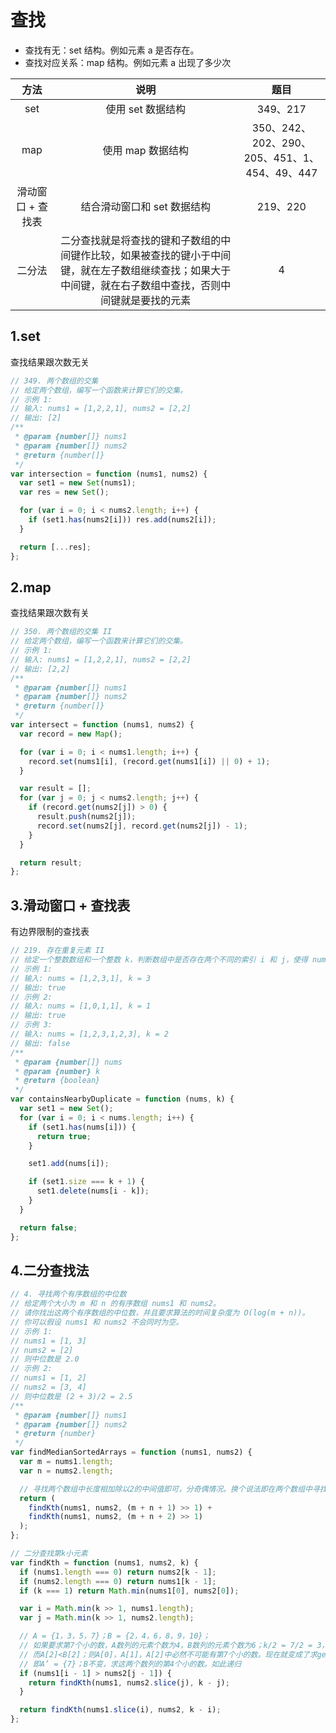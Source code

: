# 查找

- 查找有无：set 结构。例如元素 a 是否存在。
- 查找对应关系：map 结构。例如元素 a 出现了多少次

|       方法        |                                                                            说明                                                                            |                     题目                      |
| :---------------: | :--------------------------------------------------------------------------------------------------------------------------------------------------------: | :-------------------------------------------: |
|        set        |                                                                     使用 set 数据结构                                                                      |                   349、217                    |
|        map        |                                                                     使用 map 数据结构                                                                      | 350、242、202、290、205、451、1、454、49、447 |
| 滑动窗口 + 查找表 |                                                                结合滑动窗口和 set 数据结构                                                                 |                   219、220                    |
|      二分法       | 二分查找就是将查找的键和子数组的中间键作比较，如果被查找的键小于中间键，就在左子数组继续查找；如果大于中间键，就在右子数组中查找，否则中间键就是要找的元素 |                       4                       |

## 1.set

查找结果跟次数无关

```js
// 349. 两个数组的交集
// 给定两个数组，编写一个函数来计算它们的交集。
// 示例 1:
// 输入: nums1 = [1,2,2,1], nums2 = [2,2]
// 输出: [2]
/**
 * @param {number[]} nums1
 * @param {number[]} nums2
 * @return {number[]}
 */
var intersection = function (nums1, nums2) {
  var set1 = new Set(nums1);
  var res = new Set();

  for (var i = 0; i < nums2.length; i++) {
    if (set1.has(nums2[i])) res.add(nums2[i]);
  }

  return [...res];
};
```

## 2.map

查找结果跟次数有关

```js
// 350. 两个数组的交集 II
// 给定两个数组，编写一个函数来计算它们的交集。
// 示例 1:
// 输入: nums1 = [1,2,2,1], nums2 = [2,2]
// 输出: [2,2]
/**
 * @param {number[]} nums1
 * @param {number[]} nums2
 * @return {number[]}
 */
var intersect = function (nums1, nums2) {
  var record = new Map();

  for (var i = 0; i < nums1.length; i++) {
    record.set(nums1[i], (record.get(nums1[i]) || 0) + 1);
  }

  var result = [];
  for (var j = 0; j < nums2.length; j++) {
    if (record.get(nums2[j]) > 0) {
      result.push(nums2[j]);
      record.set(nums2[j], record.get(nums2[j]) - 1);
    }
  }

  return result;
};
```

## 3.滑动窗口 + 查找表

有边界限制的查找表

```js
// 219. 存在重复元素 II
// 给定一个整数数组和一个整数 k，判断数组中是否存在两个不同的索引 i 和 j，使得 nums [i] = nums [j]，并且 i 和 j 的差的绝对值最大为 k。
// 示例 1:
// 输入: nums = [1,2,3,1], k = 3
// 输出: true
// 示例 2:
// 输入: nums = [1,0,1,1], k = 1
// 输出: true
// 示例 3:
// 输入: nums = [1,2,3,1,2,3], k = 2
// 输出: false
/**
 * @param {number[]} nums
 * @param {number} k
 * @return {boolean}
 */
var containsNearbyDuplicate = function (nums, k) {
  var set1 = new Set();
  for (var i = 0; i < nums.length; i++) {
    if (set1.has(nums[i])) {
      return true;
    }

    set1.add(nums[i]);

    if (set1.size === k + 1) {
      set1.delete(nums[i - k]);
    }
  }

  return false;
};
```

## 4.二分查找法

```js
// 4. 寻找两个有序数组的中位数
// 给定两个大小为 m 和 n 的有序数组 nums1 和 nums2。
// 请你找出这两个有序数组的中位数，并且要求算法的时间复杂度为 O(log(m + n))。
// 你可以假设 nums1 和 nums2 不会同时为空。
// 示例 1:
// nums1 = [1, 3]
// nums2 = [2]
// 则中位数是 2.0
// 示例 2:
// nums1 = [1, 2]
// nums2 = [3, 4]
// 则中位数是 (2 + 3)/2 = 2.5
/**
 * @param {number[]} nums1
 * @param {number[]} nums2
 * @return {number}
 */
var findMedianSortedArrays = function (nums1, nums2) {
  var m = nums1.length;
  var n = nums2.length;

  // 寻找两个数组中长度相加除以2的中间值即可，分奇偶情况。换个说法即在两个数组中寻找第k小元素。
  return (
    findKth(nums1, nums2, (m + n + 1) >> 1) +
    findKth(nums1, nums2, (m + n + 2) >> 1)
  );
};

// 二分查找第k小元素
var findKth = function (nums1, nums2, k) {
  if (nums1.length === 0) return nums2[k - 1];
  if (nums2.length === 0) return nums1[k - 1];
  if (k === 1) return Math.min(nums1[0], nums2[0]);

  var i = Math.min(k >> 1, nums1.length);
  var j = Math.min(k >> 1, nums2.length);

  // A = {1，3，5，7}；B = {2，4，6，8，9，10}；
  // 如果要求第7个小的数，A数列的元素个数为4，B数列的元素个数为6；k/2 = 7/2 = 3，而A中的第3个数A[2]=5；B中的第3个数B[2]=6；
  // 而A[2]<B[2]；则A[0]，A[1]，A[2]中必然不可能有第7个小的数。现在就变成了求getKth(A’, B, 4)；
  // 即A’ = {7}；B不变，求这两个数列的第4个小的数。如此递归
  if (nums1[i - 1] > nums2[j - 1]) {
    return findKth(nums1, nums2.slice(j), k - j);
  }

  return findKth(nums1.slice(i), nums2, k - i);
};
```
